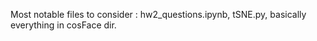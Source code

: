 Most notable files to consider : hw2_questions.ipynb, tSNE.py, basically everything in cosFace dir.
